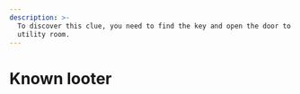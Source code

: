 ```yaml
---
description: >-
  To discover this clue, you need to find the key and open the door to the
  utility room.
---
```


# Known looter

<figure><img src="../../.gitbook/assets/image (1).png" alt=""><figcaption></figcaption></figure>
